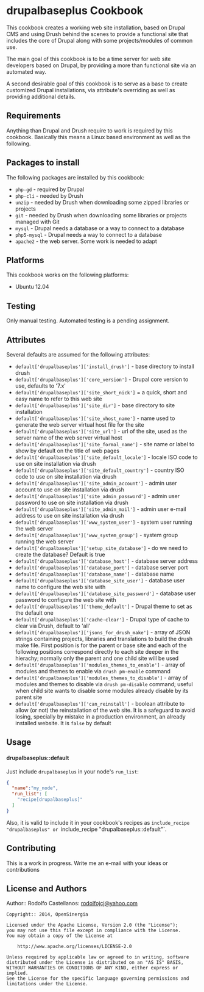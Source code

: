 drupalbaseplus Cookbook
=======================
This cookbook creates a working web site installation, based on Drupal CMS and using Drush behind the scenes to provide a functional site that includes the core of Drupal along with some projects/modules of common use.

The main goal of this cookbook is to be a time server for web site developers based on Drupal, by providing a more than functional site via an automated way.

A second desirable goal of this cookbook is to serve as a base to create customized Drupal installations, via attribute's overriding as well as providing additional details.

Requirements
------------
Anything than Drupal and Drush require to work is required by this cookbook. Basically this means a Linux based environment as well as the following.

## Packages to install
The following packages are installed by this cookbook:

- `php-gd` - required by Drupal
- `php-cli` - needed by Drush
- `unzip` - needed by Drush when downloading some zipped libraries or projects
- `git` - needed by Drush when downloading some libraries or projects managed with Git
- `mysql` - Drupal needs a database or a way to connect to a database
- `php5-mysql` - Drupal needs a way to connect to a database
- `apache2` - the web server. Some work is needed to adapt

## Platforms
This cookbook works on the following platforms:

- Ubuntu 12.04

Testing
-------
Only manual testing. Automated testing is a pending assignment.

Attributes
----------
Several defaults are assumed for the following attributes:

* `default['drupalbaseplus']['install_drush']` - base directory to install drush
* `default['drupalbaseplus']['core_version']` - Drupal core version to use, defaults to '7.x'
* `default['drupalbaseplus']['site_short_nick']` = a quick, short and easy name to refer to this web site
* `default['drupalbaseplus']['site_dir']` - base directory to site installation
* `default['drupalbaseplus']['site_vhost_name']` - name used to generate the web server virtual host file for the site
* `default['drupalbaseplus']['site_url']` - url of the site, used as the server name of the web server virtual host
* `default['drupalbaseplus']['site_formal_name']` - site name or label to show by default on the title of web pages
* `default['drupalbaseplus']['site_default_locale']` - locale ISO code to use on site installation via drush
* `default['drupalbaseplus']['site_default_country']` - country ISO code to use on site installation via drush
* `default['drupalbaseplus']['site_admin_account']` - admin user account to use on site installation via drush
* `default['drupalbaseplus']['site_admin_password']` - admin user password to use on site installation via drush
* `default['drupalbaseplus']['site_admin_mail']` - admin user e-mail address to use on site installation via drush
* `default['drupalbaseplus']['www_system_user']` - system user running the web server
* `default['drupalbaseplus']['www_system_group']` - system group running the web server
* `default['drupalbaseplus']['setup_site_database']` - do we need to create the database? Default is true
* `default['drupalbaseplus']['database_host']` - database server address
* `default['drupalbaseplus']['database_port']` - database server port
* `default['drupalbaseplus']['database_name']` - database name
* `default['drupalbaseplus']['database_site_user']` - database user name to configure the web site with
* `default['drupalbaseplus']['database_site_password']` - database user password to configure the web site with
* `default['drupalbaseplus']['theme_default']` - Drupal theme to set as the default one
* `default['drupalbaseplus']['cache-clear']` - Drupal type of cache to clear via Drush, default to 'all'
* `default['drupalbaseplus']['jsons_for_drush_make']` - array of JSON strings containing projects, libraries and translations to build the drush make file. First position is for the parent or base site and each of the following positions correspond directly to each site deeper in the hierachy; normally only the parent and one child site will be used
* `default['drupalbaseplus']['modules_themes_to_enable']` - array of modules and themes to enable via `drush pm-enable` command
* `default['drupalbaseplus']['modules_themes_to_disable']` - array of modules and themes to disable via `drush pm-disable` command; useful when child site wants to disable some modules already disable by its parent site
* `default['drupalbaseplus']['can_reinstall']` - boolean attribute to allow (or not) the reinstallation of the web site. It is a safeguard to avoid losing, specially by mistake in a production environment, an already installed website. It is `false` by default

Usage
-----
#### drupalbaseplus::default

Just include `drupalbaseplus` in your node's `run_list`:

```json
{
  "name":"my_node",
  "run_list": [
    "recipe[drupalbaseplus]"
  ]
}
```

Also, it is valid to include it in your cookbook's recipes as `include_recipe "drupalbaseplus" or `include_recipe "drupalbaseplus::default"`.

Contributing
------------
This is a work in progress. Write me an e-mail with your ideas or contributions

License and Authors
-------------------
Author:: Rodolfo Castellanos: <rodolfojcj@yahoo.com>

```
Copyright:: 2014, OpenSinergia

Licensed under the Apache License, Version 2.0 (the "License");
you may not use this file except in compliance with the License.
You may obtain a copy of the License at

    http://www.apache.org/licenses/LICENSE-2.0

Unless required by applicable law or agreed to in writing, software
distributed under the License is distributed on an "AS IS" BASIS,
WITHOUT WARRANTIES OR CONDITIONS OF ANY KIND, either express or implied.
See the License for the specific language governing permissions and
limitations under the License.
```
